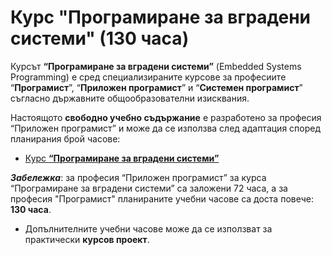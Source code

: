 # Курс "Програмиране за вградени системи" (130 часа)

Курсът **“Програмиране за вградени системи”** (Embedded Systems Programming) е сред специализираните курсове за професиите “**Програмист**”, “**Приложен програмист**” и “**Системен програмист**” съгласно държавните общообразователни изисквания.

Настоящото **свободно учебно съдържание** е разработено за професия “Приложен програмист” и може да се използва след адаптация според планирания брой часове:
  - [Курс **“Програмиране за вградени системи”**](https://github.com/BG-IT-Edu/School-Programming/tree/main/Courses/Applied-Programmer/Embedded-Systems-Programming)

***Забележка***: за професия “Приложен програмист” за курса “Програмиране за вградени системи” са заложени 72 часа, а за професия "Програмист" планираните учебни часове са доста повече: **130 часа**.
  - Допълнителните учебни часове може да се използват за практически **курсов проект**.
